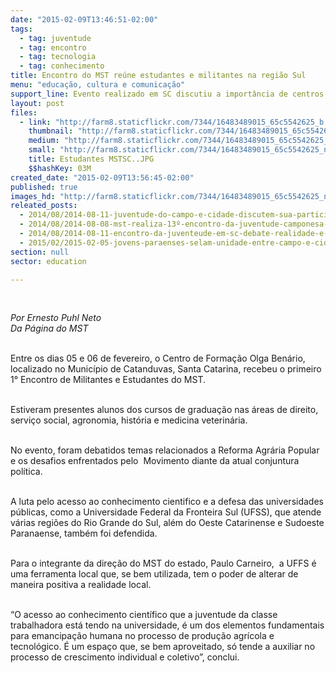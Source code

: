 ```yaml
---
date: "2015-02-09T13:46:51-02:00"
tags:
  - tag: juventude
  - tag: encontro
  - tag: tecnologia
  - tag: conhecimento
title: Encontro do MST reúne estudantes e militantes na região Sul
menu: "educação, cultura e comunicação"
support_line: Evento realizado em SC discutiu a importância de centros formativos e tecnológicos na região.
layout: post
files:
  - link: "http://farm8.staticflickr.com/7344/16483489015_65c5542625_b.jpg"
    thumbnail: "http://farm8.staticflickr.com/7344/16483489015_65c5542625_t.jpg"
    medium: "http://farm8.staticflickr.com/7344/16483489015_65c5542625_z.jpg"
    small: "http://farm8.staticflickr.com/7344/16483489015_65c5542625_n.jpg"
    title: Estudantes MSTSC..JPG
    $$hashKey: 03M
created_date: "2015-02-09T13:56:45-02:00"
published: true
images_hd: "http://farm8.staticflickr.com/7344/16483489015_65c5542625_n.jpg"
releated_posts:
  - 2014/08/2014-08-11-juventude-do-campo-e-cidade-discutem-sua-participacao-nas-lutas-populares.md
  - 2014/08/2014-08-08-mst-realiza-13º-encontro-da-juventude-camponesa-do-ceara.md
  - 2014/08/2014-08-11-encontro-da-juventeude-em-sc-debate-realidade-e-luta-do-campo.md
  - 2015/02/2015-02-05-jovens-paraenses-selam-unidade-entre-campo-e-cidade.md
section: null
sector: education

---
```

<p>&nbsp;</p>

<p><em>Por Ernesto Puhl Neto<br />
Da P&aacute;gina do MST</em></p>

<p><br />
Entre os dias 05 e 06 de fevereiro, o Centro de Forma&ccedil;&atilde;o Olga Ben&aacute;rio, localizado no Munic&iacute;pio de Catanduvas, Santa Catarina, recebeu o primeiro 1&deg; Encontro de Militantes e Estudantes do MST.</p>

<p><br />
Estiveram presentes alunos dos cursos de gradua&ccedil;&atilde;o nas &aacute;reas de direito, servi&ccedil;o social, agronomia, hist&oacute;ria e medicina veterin&aacute;ria.&nbsp;</p>

<p><br />
No evento, foram debatidos temas relacionados a Reforma Agr&aacute;ria Popular e os desafios enfrentados pelo&nbsp; Movimento diante da atual conjuntura pol&iacute;tica.</p>

<p><br />
A luta pelo acesso ao conhecimento cientifico e a defesa das universidades p&uacute;blicas, como a Universidade Federal da Fronteira Sul (UFSS), que atende v&aacute;rias regi&otilde;es do Rio Grande do Sul, al&eacute;m do Oeste Catarinense e Sudoeste Paranaense, tamb&eacute;m foi defendida.</p>

<p><br />
Para o integrante da dire&ccedil;&atilde;o do MST do estado, Paulo Carneiro, &nbsp;a&nbsp;UFFS &eacute; uma ferramenta local que, se bem utilizada, tem o poder de alterar de maneira positiva a realidade local.</p>

<p><br />
&ldquo;O acesso ao conhecimento cient&iacute;fico que a juventude da classe trabalhadora est&aacute; tendo na universidade, &eacute; um dos elementos fundamentais para emancipa&ccedil;&atilde;o humana no processo de produ&ccedil;&atilde;o agr&iacute;cola e tecnol&oacute;gico. &Eacute; um espa&ccedil;o que, se bem aproveitado, s&oacute; tende a auxiliar no processo de crescimento individual e coletivo&rdquo;, conclui.</p>
